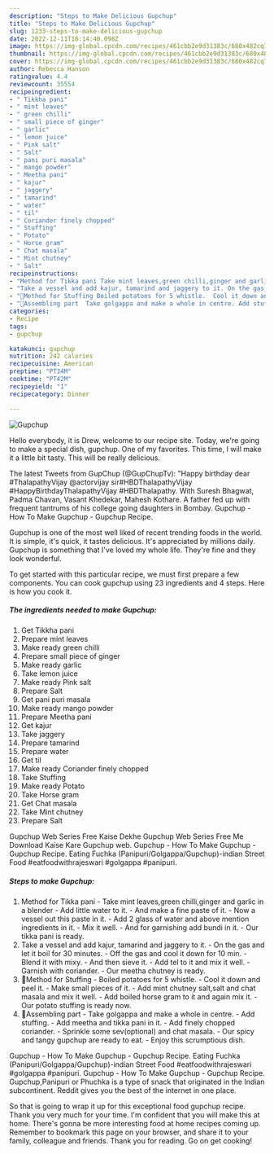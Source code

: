 ```yaml
---
description: "Steps to Make Delicious Gupchup"
title: "Steps to Make Delicious Gupchup"
slug: 1233-steps-to-make-delicious-gupchup
date: 2022-12-11T16:14:40.098Z
image: https://img-global.cpcdn.com/recipes/461cbb2e9d31383c/680x482cq70/gupchup-recipe-main-photo.jpg
thumbnail: https://img-global.cpcdn.com/recipes/461cbb2e9d31383c/680x482cq70/gupchup-recipe-main-photo.jpg
cover: https://img-global.cpcdn.com/recipes/461cbb2e9d31383c/680x482cq70/gupchup-recipe-main-photo.jpg
author: Rebecca Hanson
ratingvalue: 4.4
reviewcount: 35554
recipeingredient:
- " Tikkha pani"
- " mint leaves"
- " green chilli"
- " small piece of ginger"
- " garlic"
- " lemon juice"
- " Pink salt"
- " Salt"
- " pani puri masala"
- " mango powder"
- " Meetha pani"
- " kajur"
- " jaggery"
- " tamarind"
- " water"
- " til"
- " Coriander finely chopped"
- " Stuffing"
- " Potato"
- " Horse gram"
- " Chat masala"
- " Mint chutney"
- " Salt"
recipeinstructions:
- "Method for Tikka pani Take mint leaves,green chilli,ginger and garlic in a blender Add little water to it.  And make a fine paste of it. Now a vessel out this paste in it. Add 2 glass of water and above mention ingredients in it. Mix it well. And for garnishing add bundi in it. Our tikka pani is ready."
- "Take a vessel and add kajur, tamarind and jaggery to it. On the gas and let it boil for 30 minutes.  Off the gas and cool it down for 10 min. Blend it with mixy. And then sieve it. Add tel to it and mix it well. Garnish with coriander. Our meetha chutney is ready."
- "🔹Method for Stuffing Boiled potatoes for 5 whistle.  Cool it down and peel it. Make small pieces of it. Add mint chutney salt,salt and chat masala and mix it well. Add boiled horse gram to it and again mix it. Our potato stuffing is ready now."
- "🔹Assembling part  Take golgappa and make a whole in centre. Add stuffing. Add meetha and tikka pani in it. Add finely chopped coriander.  Sprinkle some sev(optional) and chat masala. Our spicy and tangy gupchup are ready to eat. Enjoy this scrumptious dish."
categories:
- Recipe
tags:
- gupchup

katakunci: gupchup 
nutrition: 242 calories
recipecuisine: American
preptime: "PT34M"
cooktime: "PT42M"
recipeyield: "1"
recipecategory: Dinner

---
```



![Gupchup](https://img-global.cpcdn.com/recipes/461cbb2e9d31383c/680x482cq70/gupchup-recipe-main-photo.jpg)

Hello everybody, it is Drew, welcome to our recipe site. Today, we're going to make a special dish, gupchup. One of my favorites. This time, I will make it a little bit tasty. This will be really delicious.

The latest Tweets from GupChup (@GupChupTv): &#34;Happy birthday dear #ThalapathyVijay @actorvijay sir#HBDThalapathyVijay #HappyBirthdayThalapathyVijay #HBDThalapathy. With Suresh Bhagwat, Padma Chavan, Vasant Khedekar, Mahesh Kothare. A father fed up with frequent tantrums of his college going daughters in Bombay. Gupchup - How To Make Gupchup - Gupchup Recipe.

Gupchup is one of the most well liked of recent trending foods in the world. It is simple, it's quick, it tastes delicious. It's appreciated by millions daily. Gupchup is something that I've loved my whole life. They're fine and they look wonderful.


To get started with this particular recipe, we must first prepare a few components. You can cook gupchup using 23 ingredients and 4 steps. Here is how you cook it.

<!--inarticleads1-->

##### The ingredients needed to make Gupchup:

1. Get  Tikkha pani
1. Prepare  mint leaves
1. Make ready  green chilli
1. Prepare  small piece of ginger
1. Make ready  garlic
1. Take  lemon juice
1. Make ready  Pink salt
1. Prepare  Salt
1. Get  pani puri masala
1. Make ready  mango powder
1. Prepare  Meetha pani
1. Get  kajur
1. Take  jaggery
1. Prepare  tamarind
1. Prepare  water
1. Get  til
1. Make ready  Coriander finely chopped
1. Take  Stuffing
1. Make ready  Potato
1. Take  Horse gram
1. Get  Chat masala
1. Take  Mint chutney
1. Prepare  Salt


Gupchup Web Series Free Kaise Dekhe Gupchup Web Series Free Me Download Kaise Kare Gupchup web. Gupchup - How To Make Gupchup - Gupchup Recipe. Eating Fuchka (Panipuri/Golgappa/Gupchup)-indian Street Food #eatfoodwithrajeswari #golgappa #panipuri. 

<!--inarticleads2-->

##### Steps to make Gupchup:

1. Method for Tikka pani - Take mint leaves,green chilli,ginger and garlic in a blender - Add little water to it.  - And make a fine paste of it. - Now a vessel out this paste in it. - Add 2 glass of water and above mention ingredients in it. - Mix it well. - And for garnishing add bundi in it. - Our tikka pani is ready.
1. Take a vessel and add kajur, tamarind and jaggery to it. - On the gas and let it boil for 30 minutes.  - Off the gas and cool it down for 10 min. - Blend it with mixy. - And then sieve it. - Add tel to it and mix it well. - Garnish with coriander. - Our meetha chutney is ready.
1. 🔹Method for Stuffing - Boiled potatoes for 5 whistle.  - Cool it down and peel it. - Make small pieces of it. - Add mint chutney salt,salt and chat masala and mix it well. - Add boiled horse gram to it and again mix it. - Our potato stuffing is ready now.
1. 🔹Assembling part  - Take golgappa and make a whole in centre. - Add stuffing. - Add meetha and tikka pani in it. - Add finely chopped coriander.  - Sprinkle some sev(optional) and chat masala. - Our spicy and tangy gupchup are ready to eat. - Enjoy this scrumptious dish.


Gupchup - How To Make Gupchup - Gupchup Recipe. Eating Fuchka (Panipuri/Golgappa/Gupchup)-indian Street Food #eatfoodwithrajeswari #golgappa #panipuri. Gupchup - How To Make Gupchup - Gupchup Recipe. Gupchup,Panipuri or Phuchka is a type of snack that originated in the Indian subcontinent. Reddit gives you the best of the internet in one place. 

So that is going to wrap it up for this exceptional food gupchup recipe. Thank you very much for your time. I'm confident that you will make this at home. There's gonna be more interesting food at home recipes coming up. Remember to bookmark this page on your browser, and share it to your family, colleague and friends. Thank you for reading. Go on get cooking!

